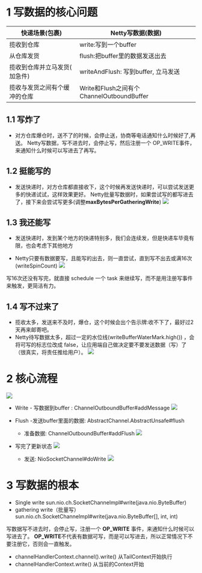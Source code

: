 # 1 写数据的核心问题
| 快递场景(包裹) | Netty写数据(数据) |
|--|--|
|揽收到仓库  | write:写到一个buffer |
|从仓库发货  | flush:把buffer里的数据发送出去 |
|揽收到仓库并立马发货( 加急件)  | writeAndFlush: 写到buffer, 立马发送 |
|揽收与发货之间有个缓冲的仓库  | Write和Flush之间有个ChannelOutboundBuffer |
## 1.1 写炸了
- 对方仓库爆仓时，送不了的时候，会停止送，协商等电话通知什么时候好了,再送。
Netty写数据，写不进去时，会停止写，然后注册一个 OP_WRITE事件，来通知什么时候可以写进去了再写。

##  1.2 挺能写的
- 发送快递时，对方仓库都直接收下，这个时候再发送快递时，可以尝试发送更多的快递试试，这样效果更好。
Netty批量写数据时，如果尝试写的都写进去了，接下来会尝试写更多(调整**maxBytesPerGatheringWrite**) 
![](https://img-blog.csdnimg.cn/20201224104422236.png?x-oss-process=image/watermark,type_ZmFuZ3poZW5naGVpdGk,shadow_10,text_SmF2YUVkZ2U=,size_1,color_FFFFFF,t_70)
## 1.3 我还能写
- 发送快递时，发到某个地方的快递特别多，我们会连续发，但是快递车毕竟有限，也会考虑下其他地方

- Netty只要有数据要写，且能写的出去，则一直尝试，直到写不出去或满16次(writeSpinCount) 
![](https://img-blog.csdnimg.cn/20201224104950996.png?x-oss-process=image/watermark,type_ZmFuZ3poZW5naGVpdGk,shadow_10,text_SmF2YUVkZ2U=,size_1,color_FFFFFF,t_70)

写16次还没有写完，就直接 schedule 一个 task 来继续写，而不是用注册写事件来触发，更简洁有力。

##  1.4 写不过来了
- 揽收太多，发送来不及时，爆仓，这个时候会出个告示牌:收不下了，最好过2天再来邮寄吧。
- Netty待写数据太多，超过一定的水位线(writeBufferWaterMark.high()) ，会将可写的标志位改成 false，让应用端自己做决定要不要发送数据（写）了（很真实，将责任推给用户）。
![](https://img-blog.csdnimg.cn/20201224105333812.png?x-oss-process=image/watermark,type_ZmFuZ3poZW5naGVpdGk,shadow_10,text_SmF2YUVkZ2U=,size_1,color_FFFFFF,t_70)


# 2 核心流程
![](https://img-blog.csdnimg.cn/20201223214920258.JPG?x-oss-process=image/watermark,type_ZmFuZ3poZW5naGVpdGk,shadow_10,text_SmF2YUVkZ2U=,size_1,color_FFFFFF,t_70#pic_center)
- Write - 写数据到buffer :
ChannelOutboundBuffer#addMessage
![](https://img-blog.csdnimg.cn/20201223220441929.png?x-oss-process=image/watermark,type_ZmFuZ3poZW5naGVpdGk,shadow_10,text_SmF2YUVkZ2U=,size_1,color_FFFFFF,t_70)


- Flush -发送buffer里面的数据:
AbstractChannel.AbstractUnsafe#flush
	- 准备数据: ChannelOutboundBuffer#addFlush
![](https://img-blog.csdnimg.cn/20201223221431638.png?x-oss-process=image/watermark,type_ZmFuZ3poZW5naGVpdGk,shadow_10,text_SmF2YUVkZ2U=,size_1,color_FFFFFF,t_70)
- 写完了更新状态
![](https://img-blog.csdnimg.cn/20201224095301130.png?x-oss-process=image/watermark,type_ZmFuZ3poZW5naGVpdGk,shadow_10,text_SmF2YUVkZ2U=,size_1,color_FFFFFF,t_70)

	- 发送: NioSocketChannel#doWrite
![](https://img-blog.csdnimg.cn/20201223224449500.png?x-oss-process=image/watermark,type_ZmFuZ3poZW5naGVpdGk,shadow_10,text_SmF2YUVkZ2U=,size_1,color_FFFFFF,t_70)

# 3 写数据的根本
- Single write
sun.nio.ch.SocketChannelmpl#write(java.nio.ByteBuffer)
- gathering write（批量写）
sun.nio.ch.SocketChannelmpl#write(java.nio.ByteBuffer[], int, int)

写数据写不进去时，会停止写，注册一个 **OP_WRITE** 事件，来通知什么时候可以写进去了。
 **OP_WRITE**不代表有数据可写，而是可以写进去，所以正常情况下不要注册它，否则会一直触发。

- channelHandlerContext.channel().write()
从TailContext开始执行
- channelHandlerContext.write()
从当前的Context开始
